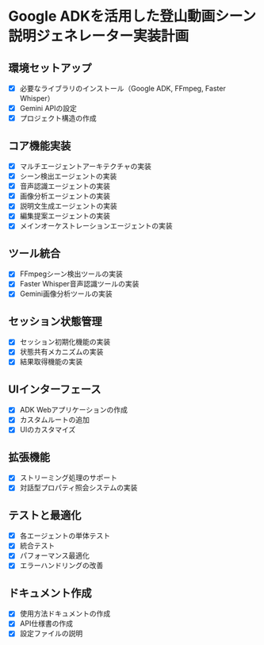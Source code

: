 # Google ADKを活用した登山動画シーン説明ジェネレーター実装計画

## 環境セットアップ
- [x] 必要なライブラリのインストール（Google ADK, FFmpeg, Faster Whisper）
- [x] Gemini APIの設定
- [x] プロジェクト構造の作成

## コア機能実装
- [x] マルチエージェントアーキテクチャの実装
- [x] シーン検出エージェントの実装
- [x] 音声認識エージェントの実装
- [x] 画像分析エージェントの実装
- [x] 説明文生成エージェントの実装
- [x] 編集提案エージェントの実装
- [x] メインオーケストレーションエージェントの実装

## ツール統合
- [x] FFmpegシーン検出ツールの実装
- [x] Faster Whisper音声認識ツールの実装
- [x] Gemini画像分析ツールの実装

## セッション状態管理
- [x] セッション初期化機能の実装
- [x] 状態共有メカニズムの実装
- [x] 結果取得機能の実装

## UIインターフェース
- [x] ADK Webアプリケーションの作成
- [x] カスタムルートの追加
- [x] UIのカスタマイズ

## 拡張機能
- [x] ストリーミング処理のサポート
- [x] 対話型プロパティ照会システムの実装

## テストと最適化
- [x] 各エージェントの単体テスト
- [x] 統合テスト
- [x] パフォーマンス最適化
- [x] エラーハンドリングの改善

## ドキュメント作成
- [x] 使用方法ドキュメントの作成
- [x] API仕様書の作成
- [x] 設定ファイルの説明
